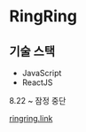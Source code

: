 # RingRing

## 기술 스택

- JavaScript
- ReactJS

8.22 ~ 잠정 중단

<a href='https://ringring.link' target='_blank'>ringring.link</a>
